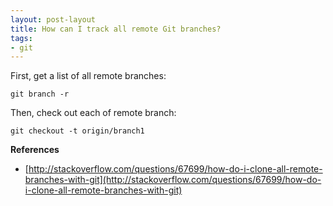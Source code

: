```yaml
---
layout: post-layout
title: How can I track all remote Git branches?
tags:
- git
---
```


First, get a list of all remote branches:

    git branch -r

Then, check out each of remote branch:

    git checkout -t origin/branch1

**References**  

- [http://stackoverflow.com/questions/67699/how-do-i-clone-all-remote-branches-with-git](http://stackoverflow.com/questions/67699/how-do-i-clone-all-remote-branches-with-git)

